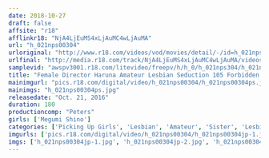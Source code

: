 ```yaml
---
date: 2018-10-27
draft: false
affsite: "r18"
afflinkr18: "NjA4LjEuMS4xLjAuMC4wLjAuMA"
url: "h_021nps00304"
urloriginal: "http://www.r18.com/videos/vod/movies/detail/-/id=h_021nps00304"
urlfinal: "http://media.r18.com/track/NjA4LjEuMS4xLjAuMC4wLjAuMA/videos/vod/movies/detail/-/id=h_021nps00304"
samplevid: "awspv3001.r18.com/litevideo/freepv/h/h_0/h_021nps304/h_021nps304_dmb_w.mp4"
title: "Female Director Haruna Amateur Lesbian Seduction 105 Forbidden Pleasures!? A Big Sister And Little Sister In Pussy Grinding Action! They Don't Need Sex Toys, They Have Their Pussies To Grind Together In Their First Ever Lesbian Orgasmic Experience!"
mainimgurl: "pics.r18.com/digital/video/h_021nps00304/h_021nps00304ps.jpg"
mainimgs: "h_021nps00304ps.jpg"
releasedate: "Oct. 21, 2016"
duration: 180
productioncomp: "Peters"
girls: ['Megumi Shino']
categories: ['Picking Up Girls', 'Lesbian', 'Amateur', 'Sister', 'Lesbian Kissing', 'Hi-Def']
imgurls: ['pics.r18.com/digital/video/h_021nps00304/h_021nps00304jp-1.jpg', 'pics.r18.com/digital/video/h_021nps00304/h_021nps00304jp-2.jpg', 'pics.r18.com/digital/video/h_021nps00304/h_021nps00304jp-3.jpg', 'pics.r18.com/digital/video/h_021nps00304/h_021nps00304jp-4.jpg', 'pics.r18.com/digital/video/h_021nps00304/h_021nps00304jp-5.jpg', 'pics.r18.com/digital/video/h_021nps00304/h_021nps00304jp-6.jpg', 'pics.r18.com/digital/video/h_021nps00304/h_021nps00304jp-7.jpg', 'pics.r18.com/digital/video/h_021nps00304/h_021nps00304jp-8.jpg', 'pics.r18.com/digital/video/h_021nps00304/h_021nps00304jp-9.jpg', 'pics.r18.com/digital/video/h_021nps00304/h_021nps00304jp-10.jpg', 'pics.r18.com/digital/video/h_021nps00304/h_021nps00304jp-11.jpg', 'pics.r18.com/digital/video/h_021nps00304/h_021nps00304jp-12.jpg', 'pics.r18.com/digital/video/h_021nps00304/h_021nps00304jp-13.jpg', 'pics.r18.com/digital/video/h_021nps00304/h_021nps00304jp-14.jpg', 'pics.r18.com/digital/video/h_021nps00304/h_021nps00304jp-15.jpg', 'pics.r18.com/digital/video/h_021nps00304/h_021nps00304jp-16.jpg', 'pics.r18.com/digital/video/h_021nps00304/h_021nps00304jp-17.jpg', 'pics.r18.com/digital/video/h_021nps00304/h_021nps00304jp-18.jpg', 'pics.r18.com/digital/video/h_021nps00304/h_021nps00304jp-19.jpg', 'pics.r18.com/digital/video/h_021nps00304/h_021nps00304jp-20.jpg']
imgs: ['h_021nps00304jp-1.jpg', 'h_021nps00304jp-2.jpg', 'h_021nps00304jp-3.jpg', 'h_021nps00304jp-4.jpg', 'h_021nps00304jp-5.jpg', 'h_021nps00304jp-6.jpg', 'h_021nps00304jp-7.jpg', 'h_021nps00304jp-8.jpg', 'h_021nps00304jp-9.jpg', 'h_021nps00304jp-10.jpg', 'h_021nps00304jp-11.jpg', 'h_021nps00304jp-12.jpg', 'h_021nps00304jp-13.jpg', 'h_021nps00304jp-14.jpg', 'h_021nps00304jp-15.jpg', 'h_021nps00304jp-16.jpg', 'h_021nps00304jp-17.jpg', 'h_021nps00304jp-18.jpg', 'h_021nps00304jp-19.jpg', 'h_021nps00304jp-20.jpg']
---
```

